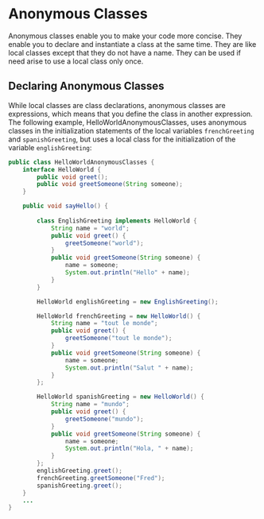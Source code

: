 # Anonymous Classes

Anonymous classes enable you to make your code more concise. They enable you to declare and instantiate a class at the same time. 
They are like local classes except that they do not have a name. They can be used if need arise to use a local class only once.

## Declaring Anonymous Classes

While local classes are class declarations, anonymous classes are expressions, which means that you define the class in another 
expression. The following example, HelloWorldAnonymousClasses, uses anonymous classes in the initialization statements of the local 
variables `frenchGreeting` and `spanishGreeting`, but uses a local class for the initialization of the variable `englishGreeting`:

```java
public class HelloWorldAnonymousClasses {
    interface HelloWorld {
        public void greet();
        public void greetSomeone(String someone);
    }

    public void sayHello() {
        
        class EnglishGreeting implements HelloWorld {
            String name = "world";
            public void greet() {
                greetSomeone("world");
            }
            public void greetSomeone(String someone) {
                name = someone;
                System.out.println("Hello" + name);
            }
        }

        HelloWorld englishGreeting = new EnglishGreeting();

        HelloWorld frenchGreeting = new HelloWorld() {
            String name = "tout le monde";
            public void greet() {
                greetSomeone("tout le monde");
            }
            public void greetSomeone(String someone) {
                name = someone;
                System.out.println("Salut " + name);
            }
        };

        HelloWorld spanishGreeting = new HelloWorld() {
            String name = "mundo";
            public void greet() {
                greetSomeone("mundo");
            }
            public void greetSomeone(String someone) {
                name = someone;
                System.out.println("Hola, " + name);
            }
        };
        englishGreeting.greet();
        frenchGreeting.greetSomeone("Fred");
        spanishGreeting.greet();
    }
    ...
}
```
